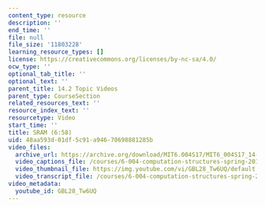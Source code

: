 ```yaml
---
content_type: resource
description: ''
end_time: ''
file: null
file_size: '11803228'
learning_resource_types: []
license: https://creativecommons.org/licenses/by-nc-sa/4.0/
ocw_type: ''
optional_tab_title: ''
optional_text: ''
parent_title: 14.2 Topic Videos
parent_type: CourseSection
related_resources_text: ''
resource_index_text: ''
resourcetype: Video
start_time: ''
title: SRAM (6:58)
uid: 48aa593d-01df-5c91-a946-70698881285b
video_files:
  archive_url: https://archive.org/download/MIT6.004S17/MIT6_004S17_14-02-02_300k.mp4
  video_captions_file: /courses/6-004-computation-structures-spring-2017/ef99131b7c255745be47dcbff24b69fc_GBL28_Tw6UQ.vtt
  video_thumbnail_file: https://img.youtube.com/vi/GBL28_Tw6UQ/default.jpg
  video_transcript_file: /courses/6-004-computation-structures-spring-2017/26dcfdfea5f3a5be023ef6c6ce8f34b1_GBL28_Tw6UQ.pdf
video_metadata:
  youtube_id: GBL28_Tw6UQ
---
```

